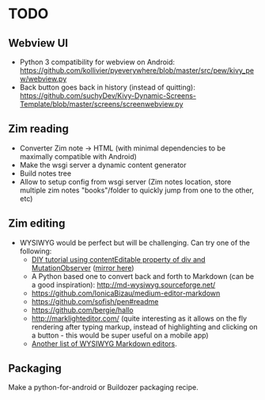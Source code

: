 # TODO

## Webview UI

* Python 3 compatibility for webview on Android: https://github.com/kollivier/pyeverywhere/blob/master/src/pew/kivy_pew/webview.py
* Back button goes back in history (instead of quitting): https://github.com/suchyDev/Kivy-Dynamic-Screens-Template/blob/master/screens/screenwebview.py

## Zim reading

* Converter Zim note -> HTML (with minimal dependencies to be maximally compatible with Android)
* Make the wsgi server a dynamic content generator
* Build notes tree
* Allow to setup config from wsgi server (Zim notes location, store multiple zim notes "books"/folder to quickly jump from one to the other, etc)

## Zim editing

* WYSIWYG would be perfect but will be challenging. Can try one of the following:
  * [DIY tutorial using contentEditable property of div and MutationObserver](http://pothibo.com/2015/3/building-a-markdown-editor) ([mirror here](https://web.archive.org/web/20170616192810/http://pothibo.com/2015/3/building-a-markdown-editor))
  * A Python based one to convert back and forth to Markdown (can be a good inspiration): http://md-wysiwyg.sourceforge.net/
  * https://github.com/IonicaBizau/medium-editor-markdown
  * https://github.com/sofish/pen#readme
  * https://github.com/bergie/hallo
  * http://marklighteditor.com/ (quite interesting as it allows on the fly rendering after typing markup, instead of highlighting and clicking on a button - this would be super useful on a mobile app)
  * [Another list of WYSIWYG Markdown editors](https://softwarerecs.stackexchange.com/a/30531/16275).

## Packaging

Make a python-for-android or Buildozer packaging recipe.

